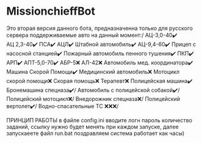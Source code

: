 # MissionchieffBot
Это вторая версия данного бота, предназначенна только для русского сервера поддерживаемые авто на данный момент:/
АЦ-3,0-40✔️  
АЦ 2,3-40✔️
ПСА✔️
АЦЛ✔️
Штабной автомобиль✔️
АЦ-9,4-60✔️
Прицеп с насосной станцией✔️
Пожарный автомобиль пенного тушения✔️
ПКП✔️
АРП✔️
АПТ-5,0-70✔️
АБР-5❌
АЛ-42❌
Автомобиль мед. координатора✔️
Машина Скорой Помощи✔️
Медицинский автомобиль❌
Мотоцикл скорой помощи❌
Скорая помощь❌
Терапевт❌
Полицейская машина✔️
Бронемашина спецназа✔️/
Автомобиль с полицейской собакой✔️/
Полицейский мотоцикл❌/
Внедорожник спецназа❌/
Полицейский вертолет✔️/
Водно-спасательные ТС ❌❌❌/

ПРИНЦИП РАБОТЫ
в файле config.ini вводите логн пароль количество заданий, ссылку нужно будет менять при каждом запуске, далее запускаеете файл run.bat
поздравляем система работает как часы)









